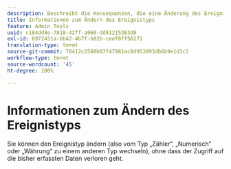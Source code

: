 ```yaml
---
description: Beschreibt die Konsequenzen, die eine Änderung des Ereignistyps nach dem Erfassen von Daten hat.
title: Informationen zum Ändern des Ereignistyps
feature: Admin Tools
uuid: c184dd8e-7818-42ff-a960-dd91215383d8
exl-id: 6972431a-bb42-4b7f-b02b-ceef0ff56271
translation-type: tm+mt
source-git-commit: 78412c2588b07f47981ac0d953893db6b9e1d3c2
workflow-type: tm+mt
source-wordcount: '45'
ht-degree: 100%

---
```


# Informationen zum Ändern des Ereignistyps

Sie können den Ereignistyp ändern (also vom Typ „Zähler“, „Numerisch“ oder „Währung“ zu einem anderen Typ wechseln), ohne dass der Zugriff auf die bisher erfassten Daten verloren geht.
